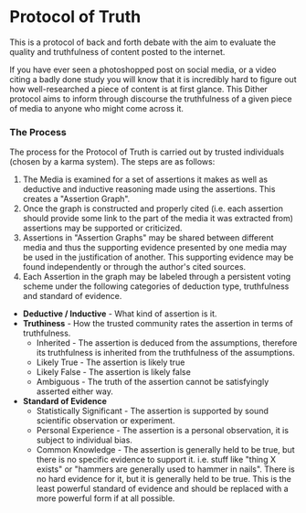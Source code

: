 # Protocol of Truth

This is a protocol of back and forth debate with the aim to evaluate the quality and truthfulness of content posted to the internet.

If you have ever seen a photoshopped post on social media, or a video citing a badly done study you will know that it is incredibly hard to figure out how well-researched a piece of content is at first glance. This Dither protocol aims to inform through discourse the truthfulness of a given piece of media to anyone who might come across it.

### The Process

The process for the Protocol of Truth is carried out by trusted individuals (chosen by a karma system). The steps are as follows:

1. The Media is examined for a set of assertions it makes as well as deductive and inductive reasoning made using the assertions. This creates a "Assertion Graph".
2. Once the graph is constructed and properly cited (i.e. each assertion should provide some link to the part of the media it was extracted from) assertions may be supported or criticized.
3. Assertions in "Assertion Graphs" may be shared between different media and thus the supporting evidence presented by one media may be used in the justification of another. This supporting evidence may be found independently or through the author's cited sources.
4. Each Assertion in the graph may be labeled through a persistent voting scheme under the following categories of deduction type, truthfulness and standard of evidence.

 - **Deductive / Inductive** - What kind of assertion is it.
 - **Truthiness** - How the trusted community rates the assertion in terms of truthfulness.
   - Inherited - The assertion is deduced from the assumptions, therefore its truthfulness is inherited from the truthfulness of the assumptions.
   - Likely True - The assertion is likely true
   - Likely False - The assertion is likely false
   - Ambiguous - The truth of the assertion cannot be satisfyingly asserted either way.
 - **Standard of Evidence**
   - Statistically Significant - The assertion is supported by sound scientific observation or experiment.
   - Personal Experience - The assertion is a personal observation, it is subject to individual bias.
   - Common Knowledge - The assertion is generally held to be true, but there is no specific evidence to support it. i.e. stuff like "thing X exists" or "hammers are generally used to hammer in nails". There is no hard evidence for it, but it is generally held to be true. This is the least powerful standard of evidence and should be replaced with a more powerful form if at all possible.
